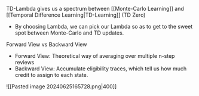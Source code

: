 TD-Lambda gives us a spectrum between [[Monte-Carlo Learning]] and [[Temporal Difference Learning|TD-Learning]]  (TD Zero)
- By choosing Lambda, we can pick our Lambda so as to get to the sweet spot between Monte-Carlo and TD updates.

Forward View vs Backward View
- Forward View: Theoretical way of averaging over multiple n-step reviews
- Backward View: Accumulate eligibility traces, which tell us how much credit to assign to each state.


![[Pasted image 20240625165728.png|400]]

